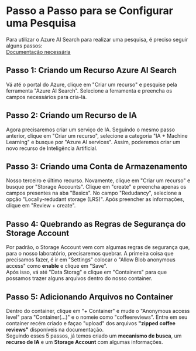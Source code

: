 # Passo a Passo para se Configurar uma Pesquisa
Para utilizar o Azure AI Search para realizar uma pesquisa, é preciso seguir alguns passos:  
[Documentação necessária](https://microsoftlearning.github.io/mslearn-ai-fundamentals/Instructions/Labs/11-ai-search.html)

## Passo 1: Criando um Recurso Azure AI Search
Vá até o portal do Azure, clique em "Criar um recurso" e pesquise pela ferramenta "Azure AI Search". Selecione a ferramenta e preencha os campos necessários para cria-lá.  

## Passo 2: Criando um Recurso de IA
Agora precisaremos criar um serviço de IA. Seguindo o mesmo passo anterior, clique em "Criar um recurso", selecione a categoria "IA + Machine Learning" e busque por "Azure AI services". Assim, poderemos criar um novo recurso de Inteligência Artificial.

## Passo 3: Criando uma Conta de Armazenamento
Nosso terceiro e último recurso. Novamente, clique em "Criar um recurso" e busque por "Storage Accounts". Clique em "create" e preencha apenas os campos presentes na aba "Basics". No campo "Redudancy", selecione a opção "Locally-redudant storage (LRS)". Após preencher as informações, clique em "Review + create".  

## Passo 4: Quebrando as Regras de Segurança do Storage Account
Por padrão, o Storage Account vem com algumas regras de segurança que, para o nosso laboratório, precisaremos quebrar. A primeira coisa que precisamos fazer, é ir em "Settings" colocar o "Allow Blob anonymous access" como **enable** e clique em "Save".  
Após isso, vá até "Data Storag" e clique em "Containers" para que possamos trazer alguns arquivos dentro do nosso container.

## Passo 5: Adicionando Arquivos no Container
Dentro do container, clique em "+ Container" e mude o "Anonymous access level" para "Container(...)" e o nomeie como "coffeereviews". Entre em seu container recém criado e façao "upload" dos arquivos **"zipped coffee reviews"** disponíveis na documentação.  
Seguindo esses 5 passos, já temos criado um **mecanismo de busca**, um **recurso de IA** e um **Storage Account** com algumas informações.




